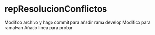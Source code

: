 # repResolucionConflictos
Modifico archivo y hago commit para añadir rama develop
Modifico para ramaIvan
Añado linea para probar
